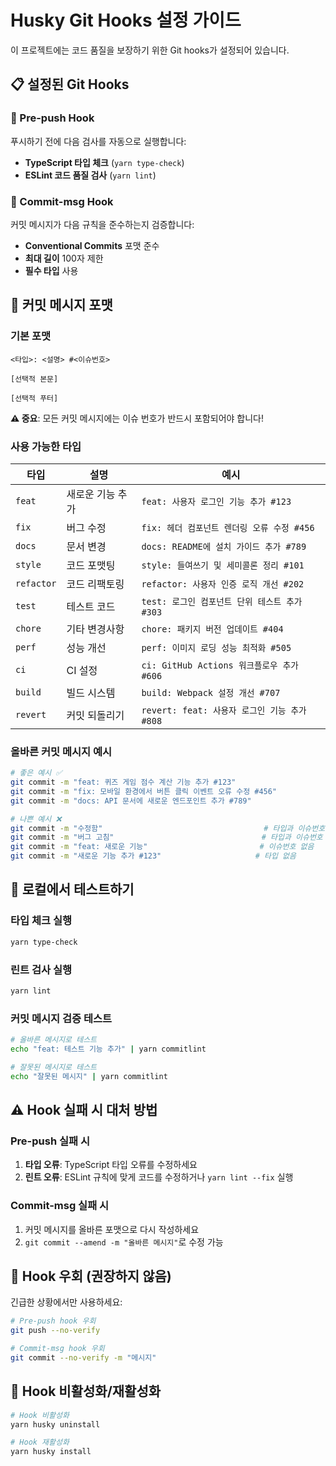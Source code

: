 # Husky Git Hooks 설정 가이드

이 프로젝트에는 코드 품질을 보장하기 위한 Git hooks가 설정되어 있습니다.

## 📋 설정된 Git Hooks

### 🚀 Pre-push Hook

푸시하기 전에 다음 검사를 자동으로 실행합니다:

- **TypeScript 타입 체크** (`yarn type-check`)
- **ESLint 코드 품질 검사** (`yarn lint`)

### 📝 Commit-msg Hook

커밋 메시지가 다음 규칙을 준수하는지 검증합니다:

- **Conventional Commits** 포맷 준수
- **최대 길이** 100자 제한
- **필수 타입** 사용

## 🎯 커밋 메시지 포맷

### 기본 포맷

```
<타입>: <설명> #<이슈번호>

[선택적 본문]

[선택적 푸터]
```

**⚠️ 중요**: 모든 커밋 메시지에는 이슈 번호가 반드시 포함되어야 합니다!

### 사용 가능한 타입

| 타입       | 설명             | 예시                                          |
| ---------- | ---------------- | --------------------------------------------- |
| `feat`     | 새로운 기능 추가 | `feat: 사용자 로그인 기능 추가 #123`          |
| `fix`      | 버그 수정        | `fix: 헤더 컴포넌트 렌더링 오류 수정 #456`    |
| `docs`     | 문서 변경        | `docs: README에 설치 가이드 추가 #789`        |
| `style`    | 코드 포맷팅      | `style: 들여쓰기 및 세미콜론 정리 #101`       |
| `refactor` | 코드 리팩토링    | `refactor: 사용자 인증 로직 개선 #202`        |
| `test`     | 테스트 코드      | `test: 로그인 컴포넌트 단위 테스트 추가 #303` |
| `chore`    | 기타 변경사항    | `chore: 패키지 버전 업데이트 #404`            |
| `perf`     | 성능 개선        | `perf: 이미지 로딩 성능 최적화 #505`          |
| `ci`       | CI 설정          | `ci: GitHub Actions 워크플로우 추가 #606`     |
| `build`    | 빌드 시스템      | `build: Webpack 설정 개선 #707`               |
| `revert`   | 커밋 되돌리기    | `revert: feat: 사용자 로그인 기능 추가 #808`  |

### 올바른 커밋 메시지 예시

```bash
# 좋은 예시 ✅
git commit -m "feat: 퀴즈 게임 점수 계산 기능 추가 #123"
git commit -m "fix: 모바일 환경에서 버튼 클릭 이벤트 오류 수정 #456"
git commit -m "docs: API 문서에 새로운 엔드포인트 추가 #789"

# 나쁜 예시 ❌
git commit -m "수정함"                                    # 타입과 이슈번호 없음
git commit -m "버그 고침"                                 # 타입과 이슈번호 없음
git commit -m "feat: 새로운 기능"                         # 이슈번호 없음
git commit -m "새로운 기능 추가 #123"                     # 타입 없음
```

## 🔧 로컬에서 테스트하기

### 타입 체크 실행

```bash
yarn type-check
```

### 린트 검사 실행

```bash
yarn lint
```

### 커밋 메시지 검증 테스트

```bash
# 올바른 메시지로 테스트
echo "feat: 테스트 기능 추가" | yarn commitlint

# 잘못된 메시지로 테스트
echo "잘못된 메시지" | yarn commitlint
```

## ⚠️ Hook 실패 시 대처 방법

### Pre-push 실패 시

1. **타입 오류**: TypeScript 타입 오류를 수정하세요
2. **린트 오류**: ESLint 규칙에 맞게 코드를 수정하거나 `yarn lint --fix` 실행

### Commit-msg 실패 시

1. 커밋 메시지를 올바른 포맷으로 다시 작성하세요
2. `git commit --amend -m "올바른 메시지"`로 수정 가능

## 🚫 Hook 우회 (권장하지 않음)

긴급한 상황에서만 사용하세요:

```bash
# Pre-push hook 우회
git push --no-verify

# Commit-msg hook 우회
git commit --no-verify -m "메시지"
```

## 🔄 Hook 비활성화/재활성화

```bash
# Hook 비활성화
yarn husky uninstall

# Hook 재활성화
yarn husky install
```
